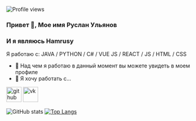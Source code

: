 ![Profile views](https://gpvc.arturio.dev/Hamrusy) 
### Привет 👋, Мое имя Руслан Ульянов 
### И я являюсь Hamrusy

Я работаю с: JAVA / PYTHON / C# / VUE JS / REACT / JS / HTML / CSS


- 🔭 Над чем я работаю в данный момент вы можете увидеть в моем профиле
- 👯 Я хочу работать с...


[<img src='https://cdn.jsdelivr.net/npm/simple-icons@3.0.1/icons/github.svg' alt='github' height='40'>](https://github.com/Hamrusy)  [<img src='https://cdn.jsdelivr.net/npm/simple-icons@3.0.1/icons/vk.svg' alt='vk' height='40'>](https://vk.com/xvare.music)  

![GitHub stats](https://github-readme-stats.vercel.app/api?username=Hamrusy&show_icons=true)
[![Top Langs](https://github-readme-stats.vercel.app/api/top-langs/?username=Hamrusy)](https://github.com/anuraghazra/github-readme-stats)
   
